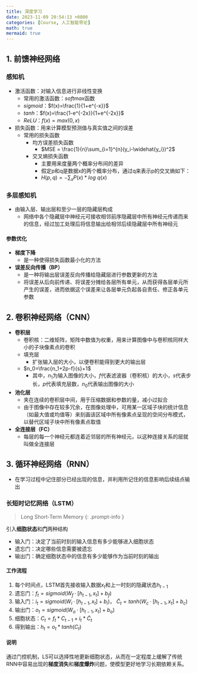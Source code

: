 ```yaml
---
title: 深度学习
date: 2023-11-09 20:54:13 +0800
categories: [Course, 人工智能导论]
math: true
mermaid: true
---
```



## 1. **前馈神经网络**

### 感知机

- 激活函数：对输入信息进行非线性变换
	- 常用的激活函数：$softmax$函数
	- $sigmoid$：$f(x)=\frac{1}{1+e^{-x}}$
	- $tanh$：$f(x)=\frac{1-e^{-2x}}{1+e^{-2x}}$
	- $ReLU$：$f(x)=max(0, x)$
- 损失函数：用来计算模型预测值与真实值之间的误差
	- 常用的损失函数
		- 均方误差损失函数
			- $MSE = \frac{1}{n}\sum_{i=1}^{n}(y_i-\widehat{y_i})^2$
		- 交叉熵损失函数
			- 主要用来度量两个概率分布间的差异
			- 假定p和q是数据x的两个概率分布，通过q来表示p的交叉熵如下：
			- $H(p,q)=-\sum_xP(x)*log~q(x)$

### 多层感知机

- 由输入层、输出层和至少一层的隐藏层构成
	- 网络中各个隐藏层中神经元可接收相邻前序隐藏层中所有神经元传递而来的信息，经过加工处理后将信息输出给相邻后续隐藏层中所有神经元

#### 参数优化

- **梯度下降**
	- 是一种使得损失函数最小化的方法
- **误差反向传播（BP）**
	- 是一种将输出层误差反向传播给隐藏层进行参数更新的方法
	- 将误差从后向前传递、将误差分摊给各层所有单元，从而获得各层单元所产生的误差，进而依据这个误差来让各层单元负起各自责任、修正各单元参数


## 2. **卷积神经网络（CNN）**

- **卷积层**
	- 卷积核：二维矩阵，矩阵中数值为权重，用来计算图像中与卷积核同样大小的子块像素点的卷积
	- 填充层
		- 扩张输入层的大小，以便卷积能得到更大的输出层
	- $n_0=\frac{n_1+2p-f}{s}+1$
		- 其中，$n_1$为输入图像的大小，$f$代表滤波器（卷积核）的大小，$s$代表步长，$p$代表填充层数，$n_0$代表输出图像的大小
- **池化层**
	- 夹在连续的卷积层中间，用于压缩数据和参数的量，减小过拟合
	- 由于图像中存在较多冗余，在图像处理中，可用某一区域子块的统计信息（如最大值或均值等）来刻画该区域中所有像素点呈现的空间分布模式，以替代区域子块中所有像素点取值
- **全连接层（FC）**
	- 每层的每一个神经元都连着近邻层的所有神经元，以这种连接关系的层就叫做全连接层


## 3. **循环神经网络（RNN）**

- 在学习过程中记住部分已经出现的信息，并利用所记住的信息影响后续结点输出

### **长短时记忆网络（LSTM）**

> Long Short-Term Memory
{: .prompt-info }

引入**细胞状态**和**门**两种结构

- 输入门：决定了当前时刻的输入信息有多少能够进入细胞状态
- 遗忘门：决定哪些信息需要被遗忘
- 输出门：确定细胞状态中的信息有多少能够作为当前时刻的输出

#### 工作流程

1. 每个时间点，LSTM首先接收输入数据$x_t$和上一时刻的隐藏状态$h_{t-1}$
2. 遗忘门：$f_t = sigmoid(W_f·[h_{t-1}, x_t] + b_f)$
3. 输入门：$i_t = sigmoid(W_i·[h_{t-1}, x_t] + b_i)$， $\tilde C_t = tanh(W_c·[h_{t-1}, x_t] + b_c)$ 
4. 输出门：$o_t = sigmoid(W_o·[h_{t-1}, x_t] + b_o)$
5. 细胞状态：$C_t = f_t * C_{t-1} + i_t * \tilde C_t$
6. 得到输出：$h_t = o_t * tanh(C_t)$


#### 说明

通过门控机制，LS可以选择性地更新细胞状态，从而在一定程度上缓解了传统RNN中容易出现的**梯度消失**和**梯度爆炸**问题，使模型更好地学习长期依赖关系。

